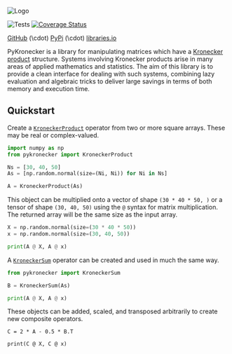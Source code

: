 ![Logo](https://raw.githubusercontent.com/nickelnine37/pykronecker/main/assets/logo.png)

![Tests](https://github.com/nickelnine37/pykronecker/actions/workflows/tests.yml/badge.svg)
[![Coverage Status](https://coveralls.io/repos/github/nickelnine37/pykronecker/badge.svg)](https://coveralls.io/github/nickelnine37/pykronecker)

[GitHub](https://github.com/nickelnine37/pykronecker) \(\cdot\) [PyPi](https://pypi.org/project/pykronecker/) \(\cdot\) [libraries.io](https://libraries.io/pypi/pykronecker)

PyKronecker is a library for manipulating matrices which have a [Kronecker product](https://en.wikipedia.org/wiki/Kronecker_product) structure.  Systems involving Kronecker products arise in many areas of applied mathematics and statistics. The aim of this library is to provide a clean interface for dealing with such systems, combining lazy evaluation and algebraic tricks to deliver large savings in terms of both memory and execution time. 

## Quickstart

Create a [`KroneckerProduct`](https://pykronecker.readthedocs.io/en/latest/api/kroneckerproduct/) operator from two or more square arrays. These may be real or complex-valued.

```python
import numpy as np
from pykronecker import KroneckerProduct

Ns = [30, 40, 50]
As = [np.random.normal(size=(Ni, Ni)) for Ni in Ns]

A = KroneckerProduct(As)
```

This object can be multiplied onto a vector of shape `(30 * 40 * 50, )` or a tensor of shape `(30, 40, 50)` using the `@` syntax for matrix multiplication. The returned array will be the same size as the input array. 

```python
X = np.random.normal(size=(30 * 40 * 50))
x = np.random.normal(size=(30, 40, 50))

print(A @ X, A @ x)
```

A [`KroneckerSum`](https://pykronecker.readthedocs.io/en/latest/api/kroneckersum/) operator can be created and used in much the same way. 

```python
from pykronecker import KroneckerSum

B = KroneckerSum(As)

print(A @ X, A @ x)
```

These objects can be added, scaled, and transposed arbitrarily to create new composite operators.  

```
C = 2 * A - 0.5 * B.T

print(C @ X, C @ x)
```



